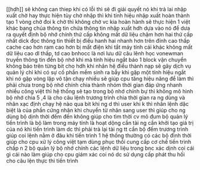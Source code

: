 [[hdh]] sẽ không can thiep khi có lỗi thì sẽ đi giải quyết nó khi trả lai 
nhập xuất chờ hay thực hiện tùy 
chờ nhập thì khi tính hiệu nhập xuất hoàn thành tạo 1 vòng chờ đoi 
k chờ thì không chờ vc kia hoàn hành sẽ thực hiện 1 việt khác 
bang chúa thông tin chứa thông tin nhập xuất hdh dựa vào nó để dưa ra quyết định 
bộ nhớ chính 
thứ cấp 
không mất dữ liệu chậm hơn 
hai thứ cấp 
nhất dick đọc thông tin thiết bị điều hanh 
hai nhanh hơn 
trên đỉnh cao thấp 
cache cao hơn ram cao hơn  bị mất điện khi tắt máy tính 
cái khác không mất dữ liêu 
cao dl thấp, td cao 
bnhocc là nơi lưu dữ câu lênh 
học vonewman 
truyền thông tin đến bộ nhớ 
khi mà tính hiệu ngắt báo 1 block vận chuyển
không báo trên từng bit cho hdh 
khi nhân hệ điều thành nạp sẽ gây dịch vụ quản lý chỉ khi có sự cố 
phần mềm sinh ra bẫy khi gặp một tính hiệu ngắt 
khi nó gặp vòng lặp vô tận 
chạy nhiều sẽ giúp cpu tăng hiệu năng để làm thì phải chưa trong bộ nhớ chính chia thành nhóm 
thời gian đáp ứng nhanh 
nhiều công việt thì hệ thống sẽ tạo trong bộ nhớ chính bự thì không 
mô hình bộ nhớ chia 5 ,4 là cho câu lệnh trương trình 
chia thời gian ra ng dùng và nhân xạc định chạy hệ nào qua bit khi ng d thì user khi k thì nhân 
lệnh dặc biệt là của phần cứng nhân 
khi chuyển từ nhân sang user thì giúp cho ng dùng 
bộ dịnh thời đếm đến không giúp cho tìm thời
cv mô đum 
bộ quản lý tiến trình là bộ làm trong máy tính 
là hoạt dộng cần tài ng cần khởi tạo giá trị của nó khi tiến trình làm dc thì phải trả lại tài ng tt cần bộ đếm trương trình giúp coi lệnh nằm ở đâu khi tiến trình 
1 hệ thống thường có các bộ đình thời giúp cho cpu xử lý công việt tạm dùng phục thồi cung cấp cơ chế tiến trình chấp n
2 bộ quản lý bộ nhớ chính các lệnh dữ liệu trong bnc xác dịnh coi cái gì cái nào làm giúp cho cpu 
giám xác coi nó dc sử dụng cấp phát thu hối cho câu lện thực thi tiến trình 
